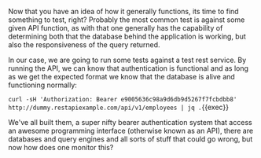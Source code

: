 Now that you have an idea of how it generally functions, its time to find something to test, right?  Probably the most common test is against some given API function, as with that one generally has the capability of determining both that the database behind the application is working, but also the responsiveness of the query returned.

In our case, we are going to run some tests against a test rest service.  By running the API, we can know that authentication is functional and as long as we get the expected format we know that the database is alive and functioning normally:

`curl -sH 'Authorization: Bearer e9005636c98a9d6db9d5267f7fcbdbb8' http://dummy.restapiexample.com/api/v1/employees | jq .`{{exec}}

We've all built them, a super nifty bearer authentication system that access an awesome programming interface (otherwise known as an API), there are databases and query engines and all sorts of stuff that could go wrong, but now how does one monitor this?
